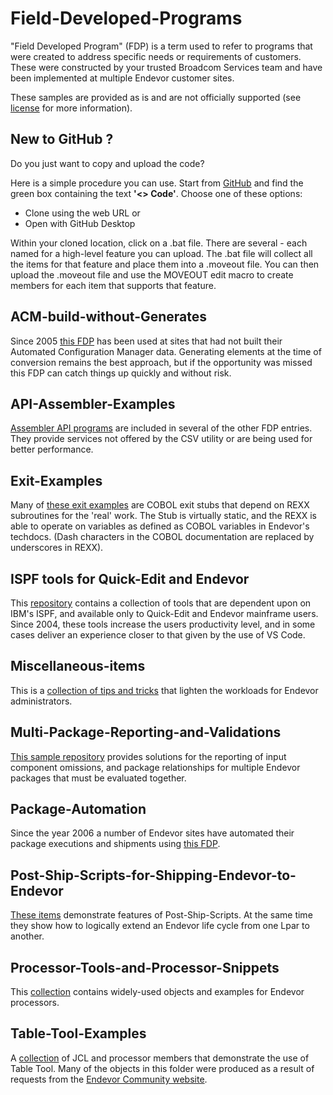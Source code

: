 # Field-Developed-Programs

"Field Developed Program" (FDP) is a term used to refer to programs that were created to address specific needs or requirements of customers. These were constructed by your trusted Broadcom Services team and have been implemented at multiple Endevor customer sites.

These samples are provided as is and are not officially supported (see [license](https://github.com/BroadcomMFD/broadcom-product-scripts/blob/main/LICENSE
) for more information).

## New to GitHub ? ## 

Do you just want to copy and upload the code? 

Here is a simple procedure you can use. Start from [GitHub](https://github.com/BroadcomMFD/broadcom-product-scripts) and find the green box containing the text **'<> Code'**.  Choose one of these options:
 - Clone using the web URL   or 
 - Open with GitHub Desktop  

Within your cloned location, click on a .bat file. There are several - each named for a high-level feature you can upload. The .bat file will collect all the items for that feature and place them into a .moveout file. You can then upload the .moveout file and use the MOVEOUT edit macro to create members for each item that supports that feature.

## ACM-build-without-Generates

Since 2005 [this FDP](ACM-build-without-Generates) has been used at sites that had not built their Automated Configuration Manager data. Generating elements at the time of conversion remains the best approach, but if the opportunity was missed this FDP can catch things up quickly and without risk.

## API-Assembler-Examples

[Assembler API programs](API-Assembler-Examples) are included in several of the other FDP entries. They provide services not offered by the CSV utility or are being used for better performance. 

## Exit-Examples

Many of [these exit examples](Exit-Examples) are COBOL exit stubs that depend on REXX subroutines for the 'real' work.
The Stub is virtually static, and the REXX is able to operate on variables as defined as COBOL variables in Endevor's techdocs. (Dash characters in the COBOL documentation are replaced by underscores in REXX).

## ISPF tools for Quick-Edit and Endevor

This [repository](ISPF-tools-for-Quick-Edit-and-Endevor) contains a collection of tools that are dependent upon on IBM's ISPF, and available only to Quick-Edit and Endevor mainframe users. Since 2004, these tools increase the users productivity level, and in some cases deliver an experience closer to that given by the use of VS Code.

## Miscellaneous-items

This is a [collection of tips and tricks](Miscellaneous-items) that lighten the workloads for Endevor administrators.

## Multi-Package-Reporting-and-Validations

[This sample repository](Multi-Package-Reporting-and-Validations) provides solutions for the reporting of input component omissions, and package relationships for multiple Endevor packages that must be evaluated together.

## Package-Automation

Since the year 2006 a number of Endevor sites have automated their package executions and shipments using [this FDP](Package-Automation).

## Post-Ship-Scripts-for-Shipping-Endevor-to-Endevor

[These items](Post-Ship-Scripts-for-Shipping-Endevor-to-Endevor) demonstrate features of Post-Ship-Scripts. At the same time they show how to logically extend an Endevor life cycle from one Lpar to another.

## Processor-Tools-and-Processor-Snippets

This [collection](Processor-Tools-and-Processor-Snippets) contains widely-used objects and examples  for Endevor processors.

## Table-Tool-Examples

A [collection](Table-Tool-Examples) of JCL and processor members that demonstrate the use of Table Tool. Many of the objects in this folder were produced as a result of requests from the [Endevor Community website](https://community.broadcom.com/home).
